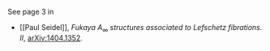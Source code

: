 See page 3 in

* [[Paul Seidel]], _Fukaya $A_\infty$ structures associated to Lefschetz fibrations. II_, [arXiv:1404.1352](http://arxiv.org/abs/1404.1352).